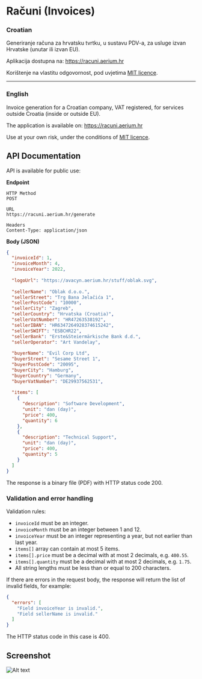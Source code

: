 # Računi (Invoices)

### Croatian

Generiranje računa za hrvatsku tvrtku, u sustavu PDV-a, za usluge izvan Hrvatske (unutar ili izvan EU).

Aplikacija dostupna na: https://racuni.aerium.hr

Korištenje na vlastitu odgovornost, pod uvjetima [MIT licence](https://github.com/karabaja4/racuni/blob/master/LICENSE).

***

### English

Invoice generation for a Croatian company, VAT registered, for services outside Croatia (inside or outside EU).

The application is available on: https://racuni.aerium.hr

Use at your own risk, under the conditions of [MIT licence](https://github.com/karabaja4/racuni/blob/master/LICENSE).

## API Documentation

API is available for public use:

**Endpoint**
```
HTTP Method
POST

URL
https://racuni.aerium.hr/generate

Headers
Content-Type: application/json
```

**Body (JSON)**
```json
{
  "invoiceId": 1,
  "invoiceMonth": 4,
  "invoiceYear": 2022,
  
  "logoUrl": "https://avacyn.aerium.hr/stuff/oblak.svg",
  
  "sellerName": "Oblak d.o.o.",
  "sellerStreet": "Trg Bana Jelačića 1",
  "sellerPostCode": "10000",
  "sellerCity": "Zagreb",
  "sellerCountry": "Hrvatska (Croatia)",
  "sellerVatNumber": "HR47263538192",
  "sellerIBAN": "HR6347264928374615242",
  "sellerSWIFT": "ESBCHR22",
  "sellerBank": "Erste&Steiermärkische Bank d.d.",
  "sellerOperator": "Art Vandelay",
  
  "buyerName": "Evil Corp Ltd",
  "buyerStreet": "Sesame Street 1",
  "buyerPostCode": "20095",
  "buyerCity": "Hamburg",
  "buyerCountry": "Germany",
  "buyerVatNumber": "DE29937562531",
  
  "items": [
    {
      "description": "Software Development",
      "unit": "dan (day)",
      "price": 400,
      "quantity": 6
    },
    {
      "description": "Technical Support",
      "unit": "dan (day)",
      "price": 400,
      "quantity": 5
    }
  ]
}
```
The response is a binary file (PDF) with HTTP status code 200.

### Validation and error handling

Validation rules:

* `invoiceId` must be an integer.
* `invoiceMonth` must be an integer between 1 and 12.
* `invoiceYear` must be an integer representing a year, but not earlier than last year.
* `items[]` array can contain at most 5 items.
* `items[].price` must be a decimal with at most 2 decimals, e.g. `400.55`.
* `items[].quantity` must be a decimal with at most 2 decimals, e.g. `1.75`.
* All string lengths must be less than or equal to 200 characters.

If there are errors in the request body, the response will return the list of invalid fields, for example:

```json
{
  "errors": [
    "Field invoiceYear is invalid.",
    "Field sellerName is invalid."
  ]
}
```
The HTTP status code in this case is 400.

## Screenshot

![Alt text](https://user-images.githubusercontent.com/1043015/206886295-584a9ce5-bf3c-49af-8a20-dffcc16a888a.png)
